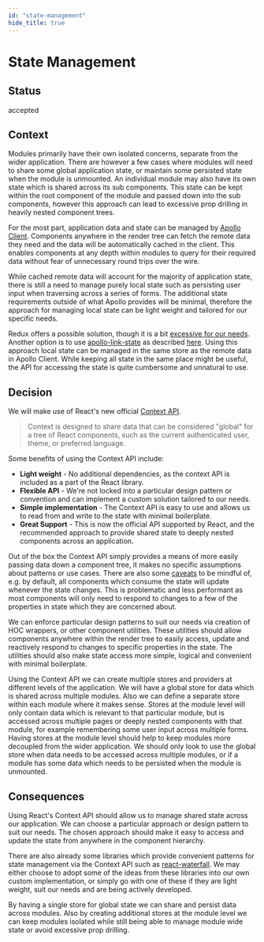 ```yaml
---
id: "state-management"
hide_title: true
---
```


# State Management

## Status

accepted

## Context

Modules primarily have their own isolated concerns, separate from the wider application. There are
however a few cases where modules will need to share some global application state, or maintain some
persisted state when the module is unmounted. An individual module may also have its own state which
is shared across its sub components. This state can be kept within the root component of the module
and passed down into the sub components, however this approach can lead to excessive prop drilling
in heavily nested component trees.

For the most part, application data and state can be managed by
[Apollo Client](https://www.apollographql.com/client/). Components anywhere in the render tree can
fetch the remote data they need and the data will be automatically cached in the client. This
enables components at any depth within modules to query for their required data without fear of
unnecessary round trips over the wire.

While cached remote data will account for the majority of application state, there is still a need
to manage purely local state such as persisting user input when traversing across a series of forms.
The additional state requirements outside of what Apollo provides will be minimal, therefore the
approach for managing local state can be light weight and tailored for our specific needs.

Redux offers a possible solution, though it is a bit
[excessive for our needs](https://redux.js.org/faq/general#when-should-i-use-redux). Another option
is to use [apollo-link-state](https://github.com/apollographql/apollo-link-state) as described
[here](https://dev-blog.apollodata.com/the-future-of-state-management-dd410864cae2). Using this
approach local state can be managed in the same store as the remote data in Apollo Client. While
keeping all state in the same place might be useful, the API for accessing the state is quite
cumbersome and unnatural to use.

## Decision

We will make use of React's new official [Context API](https://reactjs.org/docs/context.html).

> Context is designed to share data that can be considered "global" for a tree of React components,
> such as the current authenticated user, theme, or preferred language.

Some benefits of using the Context API include:

- **Light weight** - No additional dependencies, as the context API is included as a part of the
  React library.
- **Flexible API** - We're not locked into a particular design pattern or convention and can
  implement a custom solution tailored to our needs.
- **Simple implementation** - The Context API is easy to use and allows us to read from and write to
  the state with minimal boilerplate.
- **Great Support** - This is now the official API supported by React, and the recommended approach
  to provide shared state to deeply nested components across an application.

Out of the box the Context API simply provides a means of more easily passing data down a component
tree, it makes no specific assumptions about patterns or use cases. There are also some
[caveats](https://reactjs.org/docs/context.html#caveats) to be mindful of, e.g. by default, all
components which consume the state will update whenever the state changes. This is problematic and
less performant as most components will only need to respond to changes to a few of the properties
in state which they are concerned about.

We can enforce particular design patterns to suit our needs via creation of HOC wrappers, or other
component utilities. These utilities should allow components anywhere within the render tree to
easily access, update and reactively respond to changes to specific properties in the state. The
utilities should also make state access more simple, logical and convenient with minimal
boilerplate.

Using the Context API we can create multiple stores and providers at different levels of the
application. We will have a global store for data which is shared across multiple modules. Also we
can define a separate store within each module where it makes sense. Stores at the module level will
only contain data which is relevant to that particular module, but is accessed across multiple pages
or deeply nested components with that module, for example remembering some user input across
multiple forms. Having stores at the module level should help to keep modules more decoupled from
the wider application. We should only look to use the global store when data needs to be accessed
across multiple modules, or if a module has some data which needs to be persisted when the module is
unmounted.

## Consequences

Using React's Context API should allow us to manage shared state across our application. We can
choose a particular approach or design pattern to suit our needs. The chosen approach should make it
easy to access and update the state from anywhere in the component hierarchy.

There are also already some libraries which provide convenient patterns for state management via the
Context API such as [react-waterfall](https://github.com/didierfranc/react-waterfall). We may either
choose to adopt some of the ideas from these libraries into our own custom implementation, or simply
go with one of these if they are light weight, suit our needs and are being actively developed.

By having a single store for global state we can share and persist data across modules. Also by
creating additional stores at the module level we can keep modules isolated while still being able
to manage module wide state or avoid excessive prop drilling.
